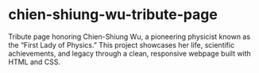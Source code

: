 # chien-shiung-wu-tribute-page
Tribute page honoring Chien-Shiung Wu, a pioneering physicist known as the “First Lady of Physics.” This project showcases her life, scientific achievements, and legacy through a clean, responsive webpage built with HTML and CSS.
